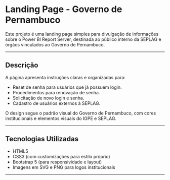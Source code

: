 # Landing Page - Governo de Pernambuco

Este projeto é uma landing page simples para divulgação de informações sobre o Power BI Report Server, destinada ao público interno da SEPLAG e órgãos vinculados ao Governo de Pernambuco.

---

## Descrição

A página apresenta instruções claras e organizadas para:

- Reset de senha para usuários que já possuem login.
- Procedimentos para renovação de senha.
- Solicitação de novo login e senha.
- Cadastro de usuários externos à SEPLAG.

O design segue o padrão visual do Governo de Pernambuco, com cores institucionais e elementos visuais do IGPE e SEPLAG.

---

## Tecnologias Utilizadas

- HTML5
- CSS3 (com customizações para estilo próprio)
- Bootstrap 5 (para responsividade e layout)
- Imagens em SVG e PNG para logos institucionais

---
